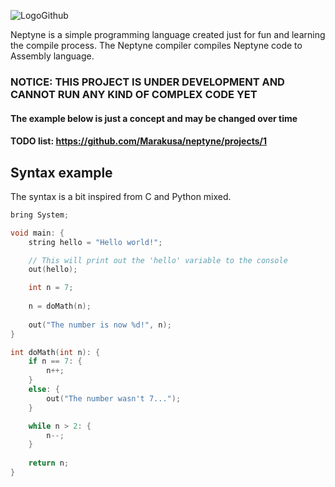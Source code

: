 ![LogoGithub](https://user-images.githubusercontent.com/29477753/157120167-e1b37d10-16be-4cf6-ab35-11352780bce3.svg)

Neptyne is a simple programming language created just for fun and learning the compile process. The Neptyne compiler compiles Neptyne code to Assembly language.

### NOTICE: THIS PROJECT IS UNDER DEVELOPMENT AND CANNOT RUN ANY KIND OF COMPLEX CODE YET
#### The example below is just a concept and may be changed over time
#### TODO list: https://github.com/Marakusa/neptyne/projects/1

## Syntax example
The syntax is a bit inspired from C and Python mixed.
```c
bring System;

void main: {
    string hello = "Hello world!";

    // This will print out the 'hello' variable to the console
    out(hello);

    int n = 7;
    
    n = doMath(n);
    
    out("The number is now %d!", n);
}

int doMath(int n): {
    if n == 7: {
        n++;
    }
    else: {
        out("The number wasn't 7...");
    }

    while n > 2: {
        n--;
    }
    
    return n;
}
```
